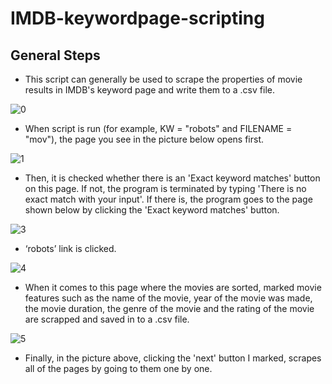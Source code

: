 # IMDB-keywordpage-scripting

## General Steps
-	This script can generally be used to scrape the properties of movie results in IMDB's keyword page and write them to a .csv file. 

![0](https://user-images.githubusercontent.com/66808459/85923446-c8653280-b893-11ea-8a54-cb55b36c927f.png)
-	When script is run (for example, KW = "robots" and FILENAME = "mov"), the page you see in the picture below opens first.

![1](https://user-images.githubusercontent.com/66808459/85923452-d4e98b00-b893-11ea-9178-fd944a84e412.png)
-	Then, it is checked whether there is an 'Exact keyword matches' button on this page. If not, the program is terminated by typing 'There is no exact match with your input'. If there is, the program goes to the page shown below by clicking the 'Exact keyword matches' button.

![3](https://user-images.githubusercontent.com/66808459/85923457-db780280-b893-11ea-9118-2a47d39f881a.png)
-	‘robots’ link is clicked.

![4](https://user-images.githubusercontent.com/66808459/85923458-de72f300-b893-11ea-8361-3b9fc8dcc91c.png)
-	When it comes to this page where the movies are sorted, marked movie features such as the name of the movie,  year of the movie was made, the movie duration, the genre of the movie and the rating of the movie are scrapped and saved in to a .csv file.

![5](https://user-images.githubusercontent.com/66808459/85923461-e2067a00-b893-11ea-9da3-c1f2f13ed0c5.png)
-	Finally, in the picture above, clicking the 'next' button I marked, scrapes all of the pages by going to them one by one.

##
